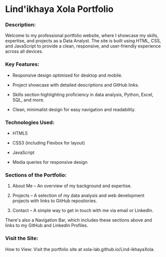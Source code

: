 # Lind'ikhaya Xola Portfolio

### Description:
Welcome to my professional portfolio website, where I showcase my skills, expertise, and projects as a Data Analyst. The site is built using HTML, CSS, and JavaScript to provide a clean, responsive, and user-friendly experience across all devices.

### Key Features:

- Responsive design optimised for desktop and mobile.

- Project showcase with detailed descriptions and GitHub links.

- Skills section highlighting proficiency in data analysis, Python, Excel, SQL, and more.

- Clean, minimalist design for easy navigation and readability.


### Technologies Used:

- HTML5

- CSS3 (including Flexbox for layout)

- JavaScript

- Media queries for responsive design


### Sections of the Portfolio:

1. About Me – An overview of my background and expertise.


2. Projects – A selection of my data analysis and web development projects with links to GitHub repositories.


4. Contact – A simple way to get in touch with me via email or LinkedIn.

There's also a Navigation Bar, which includes these sections above and links to my GitHub and LinkedIn Profiles.

### Visit the Site:

How to View: Visit the portfolio site at xola-lab.github.io/Lind-ikhayaXola.